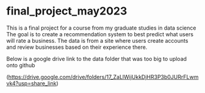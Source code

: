 # final_project_may2023

This is a final project for a course from my graduate studies in data science
The goal is to create a recommendation system to best predict what users will rate a business. 
The data is from a site where users create accounts and review businesses based on their experience there.

Below is a google drive link to the data folder that was too big to upload onto github

(https://drive.google.com/drive/folders/17_ZaLlWijUkkDjHR3P3b0JURrFLwmvk4?usp=share_link)
